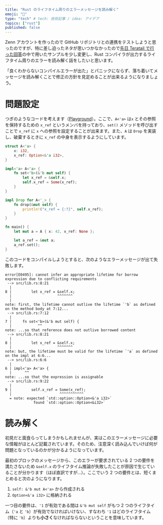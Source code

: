 ```yaml
---
title: "Rust のライフタイム周りのエラーメッセージを読み解く"
emoji: "🦀"
type: "tech" # tech: 技術記事 / idea: アイデア
topics: ["rust"]
published: false
---
```


Zenn アカウントを作ったので GitHub リポジトリとの連携をテストしようと思ったのですが、特に差し迫ったネタが思いつかなかったので[先日 Teratail で行った回答](https://teratail.com/questions/293080?reply=true#reply-414922)の中で用いたサンプルを少し変更し、Rust コンパイラが出力するライフタイム周りのエラーを読み解く話をしたいと思います。

「良くわからないコンパイルエラーが出た」とパニックにならず、落ち着いてメッセージを読み解くことで修正の方針を見定めることが出来るようになりましょう。

# 問題設定

つぎのようなコードを考えます（[Playground](https://play.rust-lang.org/?version=stable&mode=debug&edition=2018&gist=ed2b4a9dc7e22afa2600056f39db0bb9)）。ここで、`A<'a>` は`x` とその参照を保持するための `x_ref` というメンバを持っており、`set()` メソッドを呼び出すことで `x_ref` に `x` への参照を設定することが出来ます。また、`A` は `Drop` を実装し、破棄するときに `x_ref` の中身を表示するようにしています。

```rust
struct A<'a> {
    x: i32,
    x_ref: Option<&'a i32>,
}

impl<'a> A<'a> {
    fn set<'b>(&'b mut self) {
        let x_ref = &self.x;
        self.x_ref = Some(x_ref);
    }
}

impl Drop for A<'_> {
    fn drop(&mut self) {
        println!("x_ref = {:?}", self.x_ref);
    }
}

fn main() {
    let mut a = A { x: 42, x_ref: None };

    let a_ref = &mut a;
    a_ref.set();
}
```

このコードをコンパイルしようとすると、次のようなエラーメッセージが出て失敗します。

```
error[E0495]: cannot infer an appropriate lifetime for borrow expression due to conflicting requirements
 --> src/lib.rs:8:21
  |
8 |         let x_ref = &self.x;
  |                     ^^^^^^^
  |
note: first, the lifetime cannot outlive the lifetime `'b` as defined on the method body at 7:12...
 --> src/lib.rs:7:12
  |
7 |     fn set<'b>(&'b mut self) {
  |            ^^
note: ...so that reference does not outlive borrowed content
 --> src/lib.rs:8:21
  |
8 |         let x_ref = &self.x;
  |                     ^^^^^^^
note: but, the lifetime must be valid for the lifetime `'a` as defined on the impl at 6:6...
 --> src/lib.rs:6:6
  |
6 | impl<'a> A<'a> {
  |      ^^
note: ...so that the expression is assignable
 --> src/lib.rs:9:22
  |
9 |         self.x_ref = Some(x_ref);
  |                      ^^^^^^^^^^^
  = note: expected `std::option::Option<&'a i32>`
             found `std::option::Option<&i32>`
````

# 読み解く

初見だと面食らってしまうかもしれませんが、実はこのエラーメッセージに必要な情報がほとんど記載されています。そのため、注意深く読み込んでいけば何が問題となっているのかが分かるようになっています。

最初のブロックのメッセージから、このエラーが要求されている 2 つの要件を満たさないため `&self.x` のライフタイム推論が失敗したことが原因で生じていることが分かります（ほぼ直訳ですが…）。ここでいう 2 つの要件とは、短くまとめると次のようになります。

1. `self: &'b mut A<'a>` から作成される
2. `Option<&'a i32>` に格納される

一つ目の要件は、`'1` が有効である間は `&'b mut self` がもつ 2 つのライフタイム（`'a` と `'b`）が有効でなければいけない、すなわち `'1` はどのライフタイム（特に `'b`）よりも**小さく**なければならないということを意味しています。
